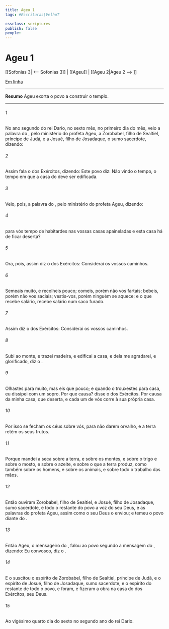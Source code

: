 ```yaml
---
title: Ageu 1
tags: #Escrituras\VelhoT

cssclass: scriptures
publish: false
people:
---
```


# Ageu 1
[[Sofonias 3| <-- Sofonias 3]] | [[Ageu]] | [[Ageu 2|Ageu 2 --> ]]

[Em linha](https://churchofjesuschrist.org/study/scriptures/ot/hag/1?lang=por)

---
__Resumo__
Ageu exorta o povo a construir o templo.

---
###### 1 
No ano segundo do rei Dario, no sexto mês, no primeiro dia do mês, veio a palavra do , pelo ministério do profeta Ageu, a Zorobabel, filho de Sealtiel, príncipe de Judá, e a Josué, filho de Josadaque, o sumo sacerdote, dizendo:

###### 2 
Assim fala o  dos Exércitos, dizendo: Este povo diz: Não  vindo o tempo, o tempo em que a casa do  deve ser edificada.

###### 3 
Veio, pois, a palavra do , pelo ministério do profeta Ageu, dizendo:

###### 4 
 para vós tempo de habitardes nas vossas casas apaineladas e esta casa há de ficar deserta?

###### 5 
Ora, pois, assim diz o  dos Exércitos: Considerai os vossos caminhos.

###### 6 
Semeais muito, e recolheis pouco; comeis, porém não vos fartais; bebeis, porém não vos saciais; vestis-vos, porém ninguém se aquece; e o que recebe salário, recebe salário num saco furado.

###### 7 
Assim diz o  dos Exércitos: Considerai os vossos caminhos.

###### 8 
Subi ao monte, e trazei madeira, e edificai a casa, e dela me agradarei, e  glorificado, diz o .

###### 9 
Olhastes para muito, mas eis que  pouco; e quando o trouxestes para casa, eu dissipei com um sopro. Por que causa? disse o  dos Exércitos. Por causa da minha casa, que  deserta, e cada um de vós corre à sua própria casa.

###### 10 
Por isso se fecham os céus sobre vós, para não darem orvalho, e a terra retém os seus frutos.

###### 11 
Porque mandei a seca sobre a terra, e sobre os montes, e sobre o trigo e sobre o mosto, e sobre o azeite, e sobre o que a terra produz, como também sobre os homens, e sobre os animais, e sobre todo o trabalho das mãos.

###### 12 
Então ouviram Zorobabel, filho de Sealtiel, e Josué, filho de Josadaque, sumo sacerdote, e todo o restante do povo a voz do  seu Deus, e as palavras do profeta Ageu, assim como o  seu Deus o enviou; e temeu o povo diante do .

###### 13 
Então Ageu, o mensageiro do , falou ao povo segundo a mensagem do , dizendo: Eu  convosco, diz o .

###### 14 
E o  suscitou o espírito de Zorobabel, filho de Sealtiel, príncipe de Judá, e o espírito de Josué, filho de Josadaque, sumo sacerdote, e o espírito do restante de todo o povo, e foram, e fizeram a obra na casa do  dos Exércitos, seu Deus.

###### 15 
Ao vigésimo quarto dia do sexto  no segundo ano do rei Dario.

